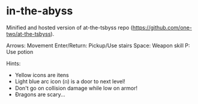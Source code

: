 # in-the-abyss

Minified and hosted version of at-the-tsbyss repo (https://github.com/one-two/at-the-tsbyss).

Arrows: Movement
Enter/Return: Pickup/Use stairs
Space: Weapon skill
P: Use potion

Hints:
- Yellow icons are itens
- Light blue arc icon (⍝) is a door to next level!
- Don't go on collision damage while low on armor!
- Đragons are scary...
